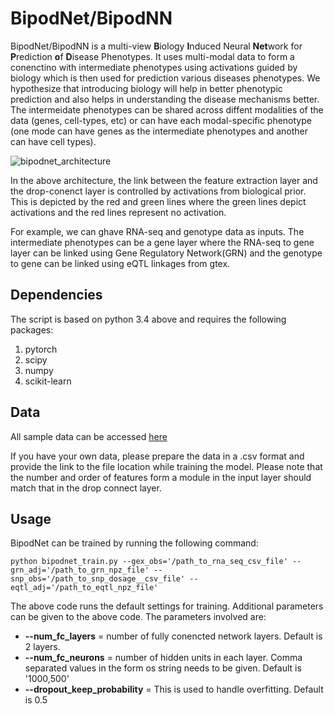 # BipodNet/BipodNN

BipodNet/BipodNN is a multi-view **B**iology **I**nduced Neural **Net**work for **P**rediction **o**f **D**isease Phenotypes. It uses multi-modal data to form a conenctino with intermediate phenotypes using activations guided by biology which is then used for prediction various diseases phenotypes. We hypothesize that introducing biology will help in better phenotypic prediction and also helps in understanding the disease mechanisms better. The intermeidate phenotypes can be shared across diffent modalities of the data (genes, cell-types, etc) or can have each modal-specific phenotype (one mode can have genes as the intermediate phenotypes and another can have cell types).

<!--![BipodNet Architecture](https://user-images.githubusercontent.com/18314073/124612169-bc616880-de37-11eb-969a-16dc36ca0767.png)-->
![bipodnet_architecture](https://user-images.githubusercontent.com/18314073/125311395-fed3eb00-e2f8-11eb-9719-289f396bd496.png)

In the above architecture, the link between the feature extraction layer and the drop-conenct layer is controlled by activations from biological prior. This is depicted by the red and green lines where the green lines depict activations and the red lines represent no activation.

For example, we can ghave RNA-seq and genotype data as inputs. The intermediate phenotypes can be a gene layer where the RNA-seq to gene layer can be linked using Gene Regulatory Network(GRN) and the genotype to gene can be linked using eQTL linkages from gtex.

## Dependencies
The script is based on python 3.4 above and requires the following packages:
1. pytorch
2. scipy
3. numpy
4. scikit-learn

## Data
All sample data can be accessed [here](http://resource.psychencode.org)

If you have your own data, please prepare the data in a .csv format and provide the link to the file location while training the model. Please note that the number and order of features form a module in the input layer should match that in the drop connect layer.

## Usage
BipodNet can be trained by running the following command:

```
python bipodnet_train.py --gex_obs='/path_to_rna_seq_csv_file' --grn_adj='/path_to_grn_npz_file' --snp_obs='/path_to_snp_dosage__csv_file' --eqtl_adj='/path_to_eqtl_npz_file'
```

The above code runs the default settings for training. Additional parameters can be given to the above code. The parameters involved are:
* **--num_fc_layers** = number of fully conencted network layers. Default is 2 layers.
* **--num_fc_neurons** = number of hidden units in each layer. Comma separated values in the form os string needs to be given. Default is '1000,500'
* **--dropout_keep_probability** = This is used to handle overfitting. Default is 0.5
